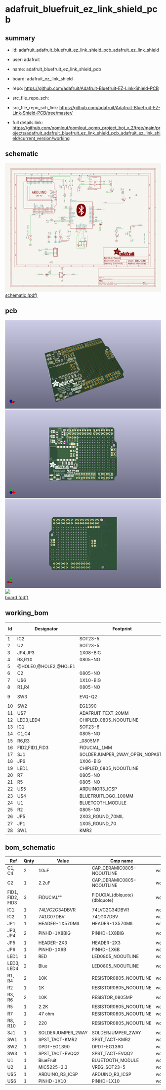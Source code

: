 # adafruit_bluefruit_ez_link_shield_pcb
 
## summary 
* id: adafruit_adafruit_bluefruit_ez_link_shield_pcb_adafruit_ez_link_shield
* user: adafruit
* name: adafruit_bluefruit_ez_link_shield_pcb
* board: adafruit_ez_link_shield
* repo: https://github.com/adafruit/Adafruit-Bluefruit-EZ-Link-Shield-PCB



* src_file_repo_sch: 
* src_file_repo_sch_link: https://github.com/adafruit/Adafruit-Bluefruit-EZ-Link-Shield-PCB/tree/master/
* full details link: https://github.com/oomlout/oomlout_oomp_project_bot_v_2/tree/main/projects/adafruit_adafruit_bluefruit_ez_link_shield_pcb_adafruit_ez_link_shield/current_version/working  

## schematic  
![](working_schematic_600.png)  
[schematic (pdf)](working_schematic.pdf)  

## pcb  
![](working_3d_600.png) 
![](working_3d_front_600.png)  
![](working_3d_back_600.png)  
![](working_600.png)  
[board (pdf)](working.pdf)  

## working_bom
| Id | Designator | Footprint | Quantity | Designation | Supplier and ref |  | None | 
| --- | --- | --- | --- | --- | --- | --- | --- | 
| 1 | IC2 | SOT23-5 | 1 | 74AHC1G07DBV |  |  | [''] | 
| 2 | U2 | SOT23-5 | 1 | MIC5225-3.3 |  |  | [''] | 
| 3 | JP4,JP3 | 1X08-BIG | 2 |  |  |  | [''] | 
| 4 | R8,R10 | 0805-NO | 2 | 220 |  |  | [''] | 
| 5 | @HOLE0,@HOLE2,@HOLE1 |  | 3 |  |  |  | [''] | 
| 6 | C2 | 0805-NO | 1 | 2.2uF |  |  | [''] | 
| 7 | U$6 | 1X10-BIG | 1 | PINHD-1X10 |  |  | [''] | 
| 8 | R1,R4 | 0805-NO | 2 | 10K |  |  | [''] | 
| 9 | SW3 | EVQ-Q2 | 1 | SPST_TACT-EVQQ2 |  |  | [''] | 
| 10 | SW2 | EG1390 | 1 |  |  |  | [''] | 
| 11 | U$7 | ADAFRUIT_TEXT_20MM | 1 |  |  |  | [''] | 
| 12 | LED3,LED4 | CHIPLED_0805_NOOUTLINE | 2 | Blue |  |  | [''] | 
| 13 | IC1 | SOT23-6 | 1 | 74LVC2G34DBVR |  |  | [''] | 
| 14 | C1,C4 | 0805-NO | 2 | 10uF |  |  | [''] | 
| 15 | R6,R3 | _0805MP | 2 | 10K |  |  | [''] | 
| 16 | FID2,FID1,FID3 | FIDUCIAL_1MM | 3 | FIDUCIAL" |  |  | [''] | 
| 17 | SJ1 | SOLDERJUMPER_2WAY_OPEN_NOPASTE | 1 |  |  |  | [''] | 
| 18 | JP6 | 1X06-BIG | 1 |  |  |  | [''] | 
| 19 | LED1 | CHIPLED_0805_NOOUTLINE | 1 | RED |  |  | [''] | 
| 20 | R7 | 0805-NO | 1 | 47 ohm |  |  | [''] | 
| 21 | R5 | 0805-NO | 1 | 2.2K |  |  | [''] | 
| 22 | U$5 | ARDUINOR3_ICSP | 1 | ARDUINO_R3_ICSP |  |  | [''] | 
| 23 | U$4 | BLUEFRUITLOGO_100MM | 1 |  |  |  | [''] | 
| 24 | U1 | BLUETOOTH_MODULE | 1 | BlueFruit |  |  | [''] | 
| 25 | R2 | 0805-NO | 1 | 1K |  |  | [''] | 
| 26 | JP5 | 2X03_ROUND_70MIL | 1 |  |  |  | [''] | 
| 27 | JP1 | 1X05_ROUND_70 | 1 |  |  |  | [''] | 
| 28 | SW1 | KMR2 | 1 | SPST_TACT-KMR2 |  |  | [''] | 


## bom_schematic
| Ref | Qnty | Value | Cmp name | Footprint | Description | Vendor | DNP | 
| --- | --- | --- | --- | --- | --- | --- | --- | 
| C1, C4 | 2 | 10uF | CAP_CERAMIC0805-NOOUTLINE | working:0805-NO |  |  |  | 
| C2 | 1 | 2.2uF | CAP_CERAMIC0805-NOOUTLINE | working:0805-NO |  |  |  | 
| FID1, FID2, FID3 | 3 | FIDUCIAL"" | FIDUCIAL{dblquote}{dblquote} | working:FIDUCIAL_1MM |  |  |  | 
| IC1 | 1 | 74LVC2G34DBVR | 74LVC2G34DBVR | working:SOT23-6 |  |  |  | 
| IC2 | 1 | 741G07DBV | 741G07DBV | working:SOT23-5 |  |  |  | 
| JP1 | 1 | HEADER-1X570MIL | HEADER-1X570MIL | working:1X05_ROUND_70 |  |  |  | 
| JP3, JP4 | 2 | PINHD-1X8BIG | PINHD-1X8BIG | working:1X08-BIG |  |  |  | 
| JP5 | 1 | HEADER-2X3 | HEADER-2X3 | working:2X03_ROUND_70MIL |  |  |  | 
| JP6 | 1 | PINHD-1X6B | PINHD-1X6B | working:1X06-BIG |  |  |  | 
| LED1 | 1 | RED | LED0805_NOOUTLINE | working:CHIPLED_0805_NOOUTLINE |  |  |  | 
| LED3, LED4 | 2 | Blue | LED0805_NOOUTLINE | working:CHIPLED_0805_NOOUTLINE |  |  |  | 
| R1, R4 | 2 | 10K | RESISTOR0805_NOOUTLINE | working:0805-NO |  |  |  | 
| R2 | 1 | 1K | RESISTOR0805_NOOUTLINE | working:0805-NO |  |  |  | 
| R3, R6 | 2 | 10K | RESISTOR_0805MP | working:_0805MP |  |  |  | 
| R5 | 1 | 2.2K | RESISTOR0805_NOOUTLINE | working:0805-NO |  |  |  | 
| R7 | 1 | 47 ohm | RESISTOR0805_NOOUTLINE | working:0805-NO |  |  |  | 
| R8, R10 | 2 | 220 | RESISTOR0805_NOOUTLINE | working:0805-NO |  |  |  | 
| SJ1 | 1 | SOLDERJUMPER_2WAY | SOLDERJUMPER_2WAY | working:SOLDERJUMPER_2WAY_OPEN_NOPASTE |  |  |  | 
| SW1 | 1 | SPST_TACT-KMR2 | SPST_TACT-KMR2 | working:KMR2 |  |  |  | 
| SW2 | 1 | DPDT-EG1390 | DPDT-EG1390 | working:EG1390 |  |  |  | 
| SW3 | 1 | SPST_TACT-EVQQ2 | SPST_TACT-EVQQ2 | working:EVQ-Q2 |  |  |  | 
| U1 | 1 | BlueFruit | BLUETOOTH_MODULE | working:BLUETOOTH_MODULE |  |  |  | 
| U2 | 1 | MIC5225-3.3 | VREG_SOT23-5 | working:SOT23-5 |  |  |  | 
| U$5 | 1 | ARDUINO_R3_ICSP | ARDUINO_R3_ICSP | working:ARDUINOR3_ICSP |  |  |  | 
| U$6 | 1 | PINHD-1X10 | PINHD-1X10 | working:1X10-BIG |  |  |  | 



